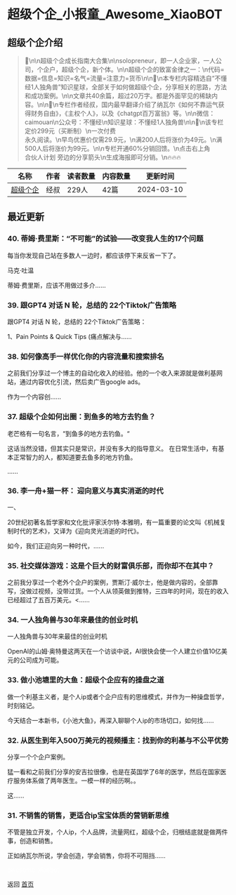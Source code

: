 # 超级个企_小报童_Awesome_XiaoBOT

## 超级个企介绍
> 🦄\n\n超级个企成长指南大合集\n\nsolopreneur，即一人企业家，一人公司，个企户，超级个企，新个体。\n\n超级个企的致富金律之一：\n代码=数据=信息=知识=名气=流量=注意力=货币\n\n🦄\n本专栏内容精选自“不懂经1人独角兽”知识星球，全部关于如何做超级个企，分享相关的思路，方法和成功案例。\n\n文章共40余篇，超过20万字。都是外面罕见的稀缺内容。\n\n🦄\n专栏作者经叔，国内最早翻译介绍了纳瓦尔《如何不靠运气获得财务自由》，《主权个人》，以及《chatgpt百万富翁》等。\n\n微信：caimouan\n公众号：不懂经\n知识星球：不懂经1人独角兽\n\n🦄\n该专栏定价299元（买断制）\n一次付费  
永久阅读。\n早鸟优惠价仅需29.9元，\n满200人后将涨价为49元。\n满500人后将涨价为99元。\n\n专栏开通60%分销回馈。\n点击右上角  
合伙人计划 旁边的分享箭头\n生成海报即可分销。\n🔥🔥🔥  
  


|名称|作者|读者数量|内容数量|更新时间|
|---|---|---|---|---|
|[超级个企](https://xiaobot.net/p/solopreneur?refer=9c3f1c95-a052-465a-9902-f6d75080262a)|经叔|229人|42篇|2024-03-10|

## 最近更新
### 40\. 蒂姆·费里斯：“不可能”的试验——改变我人生的17个问题

每当你发现自己站在多数人一边时，都应该停下来反省一下了。

马克·吐温

蒂姆·费里斯，应该不用做过多介......

### 39\. 跟GPT4 对话 N 轮，总结的 22个Tiktok广告策略

跟GPT4 对话 N 轮，总结的 22个Tiktok广告策略：

1、Pain Points & Quick Tips (痛点解决与......

### 38\. 如何像高手一样优化你的内容流量和搜索排名

之前我们分享过一个博主的自动化收入的经验。他的一个收入来源就是做利基网站，通过内容优化引流，然后卖广告google ads。

作为一个内容创......

### 37\. 超级个企如何出圈：到鱼多的地方去钓鱼？

老芒格有一句名言，“到鱼多的地方去钓鱼。“

这话当然没错，但其实只是常识，并没有多大的指导意义。 在日常生活中，有基本正常智力的人，都知道要去鱼多的地方钓鱼。

......

### 36\. 李一舟+猫一杯： 迎向意义与真实消逝的时代

一、

20世纪初著名哲学家和文化批评家沃尔特·本雅明，有一篇重要的论文叫《机械复制时代的艺术》，又译为《迎向灵光消逝的时代》。

如今，我们正迎向另一种时代，......

### 35\. 社交媒体游戏：这是个巨大的财富俱乐部，而你却不在其中？

之前我分享过一个老外个企户的案例，贾斯汀·威尔士，他是做内容的，全部靠写，没做过视频，没带过货。一个人从领英做到推特，三四年的时间，现在的收入已经超过了五百万美元。<......

### 34\. 一人独角兽与30年来最佳的创业时机

一人独角兽与30年来最佳的创业时机

OpenAI的山姆·奥特曼这两天在一个访谈中说，AI很快会使一个人建立价值10亿美元的公司成为可能。

### 33\. 做小池塘里的大鱼：超级个企应有的操盘之道

做一个利基主义者，是个人ip或者个企户应有的思维模式，并作为一种操盘哲学，时刻铭记。

今天结合一本新书，《小池大鱼》，再深入聊聊个人ip的市场切口，如何找......

### 32\. 从医生到年入500万美元的视频播主：找到你的利基与不公平优势

分享一个个企户案例。

猛一看和之前我们分享的安吉拉很像，也是在英国学了6年的医学，然后在国家医疗服务体系做了两年医生。一模一样的经历啊。。

这......

### 31\. 不销售的销售，更适合ip宝宝体质的营销新思维

不管是独立开发，个人ip，个人品牌，流量网红，超级个企，归根结底就是做两件事，创造和销售。

正如纳瓦尔所说，学会创造，学会销售，你将不可阻挡......


<a href="https://github.com/Reno9527/awesome-xiaobot" style="color: white; text-decoration: none;">awesome-xiaobot</a>

返回 [首页](../README.md)
